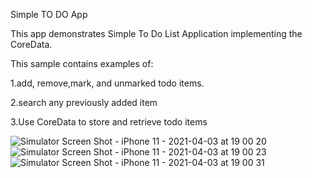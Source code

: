 Simple TO DO App

This app demonstrates Simple To Do List Application implementing the CoreData.

This sample contains examples of:

1.add, remove,mark, and unmarked todo items.

2.search any previously added item

3.Use CoreData to store and retrieve todo items


![Simulator Screen Shot - iPhone 11 - 2021-04-03 at 19 00 20](https://user-images.githubusercontent.com/18630228/113482334-0f84f180-94be-11eb-932f-617c8bb1a325.png)
![Simulator Screen Shot - iPhone 11 - 2021-04-03 at 19 00 23](https://user-images.githubusercontent.com/18630228/113482340-1449a580-94be-11eb-9f12-9580b0d7f217.png)
![Simulator Screen Shot - iPhone 11 - 2021-04-03 at 19 00 31](https://user-images.githubusercontent.com/18630228/113482341-14e23c00-94be-11eb-8bd1-65f348f92d59.png)
